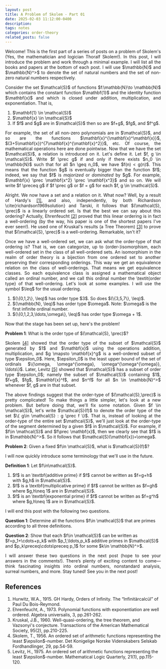 ```yaml
---
layout: post
title: A Problem of Skolem - Part 01
date: 2025-02-03 11:12:00-0400
description:
tags: notes
categories: order-theory
related_posts: false
---
```


<p align="justify">
    Welcome! This is the first part of a series of posts on a problem of Skolem's (Yes, the mathematician and logician Thoralf Skolem!). In this post, I will introduce the problem and work through a minimal example. I will list all the books and papers at the bottom of each post. I will use $\mathbb{N}$ and $\mathbb{N}^>$ to denote the set of natural numbers and the set of non-zero natural numbers respectively.
</p>

<p align="justify">
    Consider the set $\mathcal{S}$ of functions $f:\mathbb{N}\to \mathbb{N}$ which contains the constant function $\mathbf{1}$ and the identity function $\mathbf{x}$ and which is closed under addition, multiplication, and exponentiation. That is,
</p>

<ol>
    <li>$\mathbf{1} \in \mathcal{S}$</li>
    <li>$\mathbf{x} \in \mathcal{S}$</li>
    <li>If $f$ and $g$ are in $\mathcal{S}$ then so are $f+g$, $fg$, and $f^g$.</li>
</ol>

<p align="justify">
    For example, the set of all non-zero polynomials are in $\mathcal{S}$, and so are the functions $\mathbf{x}^{\mathbf{x}^\mathbf{x}}$, $(3+5\mathbf{x})^{7\mathbf{x}^{\mathbf{x}^2}}$, etc. Of course, the mathematical operations here are done pointwise. Now that we have the set $\mathcal{S}$, a relation is introduced on it. Let's define it. Let $f, g \in \mathcal{S}$. Write $f \prec g$ if and only if there exists $n_0 \in \mathbb{N}$ such that for all $n \geq n_0$, we have $f(n) < g(n)$. This means that the function $g$ is eventually bigger than the function $f$; indeed, we say that $f$ is <em>majorized</em> or <em>dominated</em> by $g$. For example, $\mathbf{x} \prec \mathbf{x^2} \prec \mathbf{x^3}$ and so on. We will write $f \preceq g$ if $f \prec g$ or $f = g$ for each $f, g \in \mathcal{S}$.
</p>

<p align="justify">
    Alright. We now have a set and a relation on it. What now? Well, by a result of Hardy's <a href="#hardy1924orders">[1]</a>, and also, independently, by both Richardson \cite{richardson1969solution} and Tarski, it follows that $(\mathcal{S}, \prec)$ is a linearly ordered set. Is that the best we can say about this ordering? Actually, Ehrenfeucht <a href="#ehrenfeucht1973polynomial">[2]</a> proved that this linear ordering is in fact a well-ordering (by the way, his paper is one of the shortest papers I've ever seen!). He used one of Kruskal's results (a Tree Theorem) <a href="#kruskal1960well">[3]</a> to prove that $(\mathcal{S}, \prec)$ is a well-ordering. Remarkable, isn't it?
</p>

<p align="justify">
    Once we have a well-ordered set, we can ask what the order-type of that ordering is? That is, we can categorize, up to (order-)isomorphism, each well-ordered set in the class of all well-ordered sets. An isomorphism in the realm of order theory is a bijection from one ordered set to another preserving their corresponding orderings. This way we get an equivalence relation on the class of well-orderings. That means we get equivalence classes. So each equivalence class is assigned a mathematical object called an ordinal number, and we call this ordinal number the \textit{order type} of that well-ordering. Let's look at some examples. I will use the symbol $\leq$ for the usual ordering.
</p>

<ol>
    <li>$(\{0,1,2\}, \leq)$ has order type $3$. So does $(\{3,5,7\}, \leq)$.</li>
    <li>$(\mathbb{N}, \leq)$ has order type $\omega$. Note: $\omega$ is the first infinite ordinal number.</li>
    <li>$(\{0,1,2,3,\ldots,\omega\}, \leq)$ has order type $\omega + 1$.</li>
</ol>

<p align="justify">
    Now that the stage has been set up, here's the problem! 
</p>

<p>
    <strong>Problem 1</strong>: What is the order type of $(\mathcal{S}, \prec)$?
</p>

<p align="justify">
    Skolem <a href="#skolem1956ordered">[4]</a> showed that the order type of the subset of $\mathcal{S}$ generated by $1$ and $\mathbf{x}$ using the operations addition, multiplication, and $g \mapsto \mathbf{x}^g$ is a well-ordered subset of type $\epsilon_0$. Here, $\epsilon_0$ is the least upper bound of the set of ordinals $\{\omega, \omega^{\omega}, \omega^{\omega^{\omega}}, \ldots\}$. Later, Levitz <a href="#levitz1975ordered">[5]</a> showed that $\mathcal{S}$ has a subset of order type $\epsilon_0$; namely the subset of $\mathcal{S}$ containing $1$, $f+g$, $fg$, $\mathbf{x}^f$, and $n^f$ for all $n \in \mathbb{N}^>$ whenever $f, g$ are in that subset. 
</p>

<p align="justify">
    The above findings suggest that the order-type of $(\mathcal{S},\prec)$ is pretty complicated! To make things a little simpler, let's look at a new problem. But before doing that, we'll fix some notation. Given $f \in \mathcal{S}$, let's write $\mathcal{S}(f)$ to denote the order type of the set $\{ g\in \mathcal{S} : g \prec f \}$. That is, instead of looking at the order-type of the entire set $\mathcal{S}$, we'll just look at the order-type of the segment determined by a given $f$ in $\mathcal{S}$. For example, if $f\in \mathcal{S}$ and $f\prec \mathbf{x}$, then we clearly see that $f$ is in $\mathbb{N}^>$. So it follows that $\mathcal{S}(\mathbf{x})=\omega$.
</p>

<p>
    <strong>Problem 2</strong>: Given a fixed $f\in \mathcal{S}$, what is $\mathcal{S}(f)$?
</p>

<p align="justify">
   I will now quickly introduce some terminology that we'll use in the future.
   
</p>

<p>
    <strong>Definition 1</strong>: Let $f\in\mathcal{S}$. 
    <ol>
    <li>$f$ is an \textbf{additive prime} if $f$ cannot be written as $f=g+h$ with $g,h$ in $\mathcal{S}$.</li>
    <li>$f$ is a \textbf{multiplicative prime} if $f$ cannot be written as $f=gh$ where $g,h\neq 1$ are in $\mathcal{S}$.</li>
    <li>$f$ is an \textbf{exponential prime} if $f$ cannot be written as $f=g^h$ where $g,h\neq 1$ are in $\mathcal{S}$.</li>
</ol>
</p>

<p align="justify">
    I will end this post with the following two questions.
</p>

<p>
    <strong>Question 1</strong>: Determine all the functions $f\in \mathcal{S}$ that are primes according to all three definitions.
</p>

<p>
    <strong>Question 2</strong>: Show that each $f\in \mathcal{S}$ can be written as $f=p_1+\cdots+p_k$ with $p_1,\ldots,p_k$ additive primes in $\mathcal{S}$ and $p_k\preceq\cdots\preceq p_1$ for some $k\in \mathbb{N}^>$.
</p>

<p align="justify">
    I will answer these two questions in the next post (hope to see your answers in the comments!). There’s plenty of exciting content to come—think fascinating insights into ordinal numbers, nonstandard analysis, surreal numbers, and more. Stay tuned! See you in the next post!
</p>

<h2>References</h2>
<ol class="bibliography">
    <li><span id="hardy1924orders">Hurwitz, W.A., 1915. GH Hardy, Orders of Infinity. The “Infinitärcalcül” of Paul Du Bois-Reymond.</span></li>
    <li><span id="ehrenfeucht1973polynomial">Ehrenfeucht, A., 1973. Polynomial functions with exponentiation are well ordered. Algebra universalis, 3, pp.261-262.</span></li>
    <li><span id="kruskal1960well">Kruskal, J.B., 1960. Well-quasi-ordering, the tree theorem, and Vazsonyi's conjecture. Transactions of the American Mathematical Society, 95(2), pp.210-225.</span></li>
    <li><span id="skolem1956ordered">Skolem, T., 1956. An ordered set of arithmetic functions representing the least $\epsilon$-number. Det Konigelige Norske Videnskabers Selskab Fordhandlinger, 29, pp.54-59.</span></li>
    <li><span id="levitz1975ordered">Levitz, H., 1975. An ordered set of arithmetic functions representing the least $\epsilon$-number. Mathematical Logic Quarterly, 21(1), pp.115-120.</span></li>
</ol>
